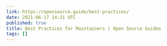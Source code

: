 ```yaml
---
link: https://opensource.guide/best-practices/
date: 2021-06-17 14:31 UTC
published: true
title: Best Practices for Maintainers | Open Source Guides
tags: []
---
```



